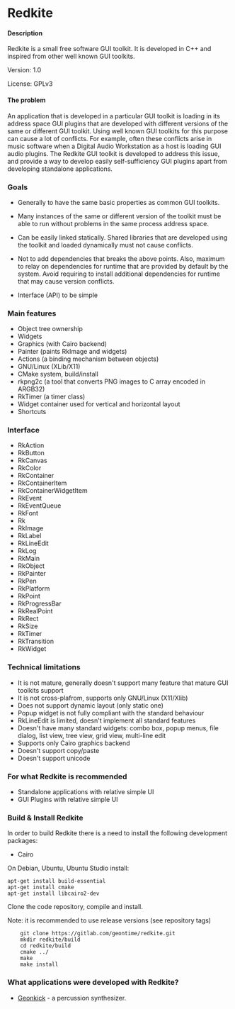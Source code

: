 # Redkite

#### Description

Redkite is a small free software GUI toolkit.
It is developed in C++ and inspired from other
well known GUI toolkits.

Version: 1.0

License: GPLv3

#### The problem

An application that is developed in a particular GUI toolkit is loading
in its address space GUI plugins that are developed with different versions
of the same or different GUI toolkit. Using well known GUI toolkits for this
purpose can cause a lot of conflicts. For example, often these conflicts arise
in music software when a Digital Audio Workstation as a host is loading GUI
audio plugins. The Redkite GUI toolkit is developed to address
this issue, and provide a way to develop easily self-sufficiency
GUI plugins apart from developing standalone applications.

### Goals

 * Generally to have the same basic properties as common GUI toolkits.

 * Many instances of the same or different version of the toolkit must be able
   to run without problems in the same process address space.

 * Can be easily linked statically. Shared libraries that are developed
   using the toolkit and loaded dynamically must not cause conflicts.

 * Not to add dependencies that breaks the above points. Also, maximum
   to relay on dependencies for runtime that are provided by default
   by the system. Avoid requiring to install additional dependencies
   for runtime that may cause version conflicts.

 * Interface (API) to be simple

### Main features

* Object tree ownership
* Widgets
* Graphics (with Cairo backend)
* Painter (paints RkImage and widgets)
* Actions (a binding mechanism between objects)
* GNU/Linux (XLib/X11)
* CMake system, build/install
* rkpng2c (a tool that converts PNG images to C array encoded in ARGB32)
* RkTimer (a timer class)
* Widget container used for vertical and horizontal layout
* Shortcuts

### Interface

* RkAction
* RkButton
* RkCanvas
* RkColor
* RkContainer
* RkContainerItem
* RkContainerWidgetItem
* RkEvent
* RkEventQueue
* RkFont
* Rk
* RkImage
* RkLabel
* RkLineEdit
* RkLog
* RkMain
* RkObject
* RkPainter
* RkPen
* RkPlatform
* RkPoint
* RkProgressBar
* RkRealPoint
* RkRect
* RkSize
* RkTimer
* RkTransition
* RkWidget

### Technical limitations

* It is not mature, generally doesn't support many feature that mature GUI toolkits support
* It is not cross-plafrom, supports only GNU/Linux (X11/Xlib)
* Does not support dynamic layout (only static one)
* Popup widget is not fully compliant with the standard behaviour
* RkLineEdit is limited, doesn't implement all standard features
* Doesn't have many standard widgets:
     combo box, popup menus, file dialog,
     list view, tree view, grid view, multi-line edit
* Supports only Cairo graphics backend
* Doesn't support copy/paste
* Doesn't support unicode

### For what Redkite is recommended

* Standalone applications with relative simple UI
* GUI Plugins with relative simple UI

### Build & Install Redkite

In order to build Redkite there is a need to install the following development packages:

* Cairo

On Debian, Ubuntu, Ubuntu Studio install:

    apt-get install build-essential
    apt-get install cmake
    apt-get install libcairo2-dev

Clone the code repository, compile and install.

Note: it is recommended to use release versions (see repository tags)

        git clone https://gitlab.com/geontime/redkite.git
        mkdir redkite/build
        cd redkite/build
        cmake ../
        make
        make install

### What applications were developed with Redkite?

* [Geonkick](https://gitlab.com/geontime/geonkick) - a percussion synthesizer.
